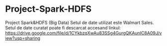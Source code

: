 # Project-Spark-HDFS
Project Spark&amp;HDFS (Big Data) 
Setul de date utilizat este Walmart Sales. 
Setul de date curatat poate fi descarcat accesand linkul:
   https://drive.google.com/file/d/1CYkbzqXwAu83SSg4GurgQKAunIC8A09J/view?usp=sharing 
